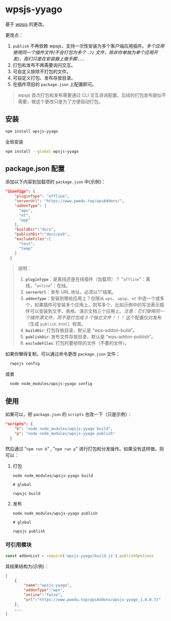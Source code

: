 # wpsjs-yyago

基于 [wpsjs](https://www.npmjs.com/package/wpsjs) 的更改。

更改点：

1. `publish` 不再依赖 wpsjs，支持一次性安装为多个客户端应用插件。*多个应用使用同一个插件文件(不会打包为多个 `.7z` 文件，除非你单独为单个应用开发)，我们只是在安装器上做手脚……*
2. 打包和发布不再需要询问交互。
3. 可自定义排除不打包的文件。
4. 可自定义打包、发布存放目录。
5. 在插件项目的 `package.json` 上配置即可。

> wpsjs 首次打包和发布需要通过 CLI 交互咨询配置，后续的打包发布貌似不需要，做这个更改只是为了方便自动打包。

## 安装

```sh
npm install wpsjs-yyago
```

全局安装

```sh
npm install --global wpsjs-yyago
```

## package.json 配置

添加以下内容到加载项的 `package.json` 中(示例)：

```json
"iConfigs": {
    "pluginType": "offline",
    "serverUrl": "https://www.pwedu.top/wpsAddons/",
    "addonType": [
      "wps",
      "et",
      "wpp"
    ],
    "buildDir":"docs",
    "publishDir":"docs/pub",
    "excludeFiles":[
      "test",
      "temp"
    ]
  }
```

> 说明：
>
> 1. **`pluginType`**：是离线还是在线插件（加载项）？ "`offline`"：离线，"`online`"：在线。
> 2. **`serverUrl`**：发布 URL 地址，必须以“/”结尾。
> 3. **`addonType`**：安装到哪些应用上？仅限从 `wps`、 `wpsp`、`et` 中选一个或多个，如果插件可安装多个应用上，则写多个。比如示例中的写法表示插件可以安装到文字、表格、演示文档三个应用上。*注意：它们使用同一个插件源文件，而不是打包成 3 个独立文件！！！* 这个配置仅对发布（生成 `publish.html`）有效。
> 4. **`buildDir`**: 打包存放目录，默认是 “wps-addon-build”。
> 5. **`publishDir`**: 发布文件存放目录，默认是 “wps-addon-publish”。
> 6. **`excludeFiles`**: 打包时要排除的文件（不要的文件）。

如果你懒得复制，可以通过命令更改 `package.json` 文件：

```sh
  rwpsjs config
```

或者

```sh
  node node_modules/wpsjs-yyago config
```

## 使用

如果可以，把 `package.json` 的 `scripts` 也改一下（只是示例）：

```json
"scripts": {
    "b": "node node_modules/wpsjs-yyago build",
    "p": "node node_modules/wpsjs-yyago publish"
  }
```

然后通过 "`npm run b`" , "`npm run p`" 进行打包和分发操作。如果没有这样做，则可以：

1. 打包
    ```
    node node_modules/wpsjs-yyago build

    # global

    rwpsjs build
    ```
2. 发布
    ```
    node node_modules/wpsjs-yyago publish

    # global

    rwpsjs publish
    ```

### 可引用模块

```js
const addonList = require('wpsjs-yyago/build.js').publishOpstions
```

其结果结构为(示例)：

```json
[
    {
        "name":"wpsjs-yyago",
        "addonType":"wps",
        "online":"false",
        "url":"https://www.pwedu.top/wpsAddons/wpsjs-yyago_1.0.0.7z"
    },
    ...
]
```
